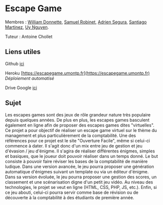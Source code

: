 # Escape Game

Membres : [William Donnette](https://github.com/william-donnette), [Samuel Robinet](https://github.com/samuel-robinet), [Adrien Segura](https://github.com/adrien-segura), [Santiago Martinez](https://github.com/santiago-martinez117), [Uy Nguyen]().

Tuteur : Antoine Chollet

## Liens utiles

Github  [ici](https://github.com/samuel-robinet/EscapeGame)

Heroku  [https://escapegame.umontp.fr](https://escapegame.umontp.fr)
*Déploiement automatisé*

Drive Google [ici](https://drive.google.com/drive/folders/1pBI3SzFK3pdj9aD3lpMhc2XVij7rbfO9?usp=sharing)


## Sujet

Les escapes games sont des jeux de rôle grandeur nature très populaire depuis quelques années. De plus en plus, les escapes games basculent également en ligne afin de proposer des escapes games dites "virtuelles". Ce projet a pour objectif de réaliser un escape game virtuel sur le thème du management et plus particulièrement de la comptabilité. Une des références pour ce projet est le site "Ouverture Facile", même si celui-ci commence à dater. Il s'agit donc d'un mix entre jeu de gestion et jeu d'évasion / jeu d'énigme. Il s'agira de réaliser différentes énigmes, simples et basiques, que le joueur doit pouvoir réaliser dans un temps donné. Le but consiste à pouvoir faire réviser les bases de la comptabilité de manière ludique. Dans une version avancée, le jeu pourra proposer une génération automatique d'énigmes suivant un template ou via un éditeur d'énigme. Dans sa version évoluée, le jeu pourra proposer une gestion des scores, un classement et une scénarisation digne d'un petit jeu vidéo. Au niveau des technologies, le projet se veut en ligne (HTML, CSS, PHP, JS, etc.). Enfin, si ce jeu abouti, celui-ci pourra servir comme base de révision ou de découverte à la comptabilité à des étudiants de première année.

